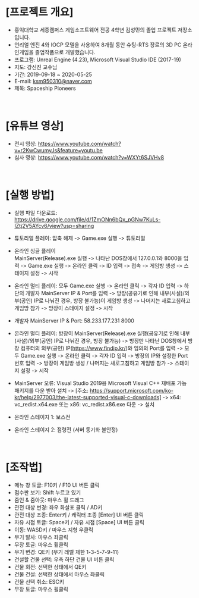 ﻿# [프로젝트 개요]
- 홍익대학교 세종캠퍼스 게임소프트웨어 전공 4학년 김성민의 졸업 프로젝트 저장소입니다. <br>
- 언리얼 엔진 4와 IOCP 모델을 사용하여 8개월 동안 슈팅-RTS 장르의 3D PC 온라인게임을 졸업작품으로 개발했습니다. <br>
- 프로그램: Unreal Engine (4.23), Microsoft Visual Studio IDE (2017-19) <br>
- 지도: 강신진 교수님 <br>
- 기간: 2019-09-18 ~ 2020-05-25 <br>
- E-mail: ksm950310@naver.com <br>
- 제목: Spaceship Pioneers <br>
<br>

# [유튜브 영상]
- 전시 영상: https://www.youtube.com/watch?v=r2KwCwumyJs&feature=youtu.be <br>
- 심사 영상: https://www.youtube.com/watch?v=WXYt6SJVHv8 <br>
<br>

# [실행 방법]
- 실행 파일 다운로드: https://drive.google.com/file/d/1ZmONn6bQx_pGNw7KuLs-IZtj2V5AYcv6/view?usp=sharing <br>
- 튜토리얼 플레이: 압축 해제 -> Game.exe 실행 -> 튜토리얼 <br>
- 온라인 싱글 플레이 <br>
MainServer(Release).exe 실행 -> 나타난 DOS창에서 127.0.0.1와 8000을 입력 -> Game.exe 실행 -> 온라인 클릭 -> ID 입력 -> 접속 -> 게임방 생성 -> 스테이지 설정 -> 시작 <br>
- 온라인 멀티 플레이: 모두 Game.exe 실행 -> 온라인 클릭 -> 각자 ID 입력 -> 하단의 개발자 MainServer IP & Port를 입력 -> 방장(공유기로 인해 내부(사설)/외부(공인) IP로 나눠진 경우, 방장 불가능)이 게임방 생성 -> 나머지는 새로고침하고 게임방 참가 -> 방장이 스테이지 설정 -> 시작 <br>
- 개발자 MainServer IP & Port: 58.233.177.231 8000 <br>


- 온라인 멀티 플레이: 방장이 MainServer(Release).exe 실행(공유기로 인해 내부(사설)/외부(공인) IP로 나눠진 경우, 방장 불가능) -> 방장만 나타난 DOS창에서 방장 컴퓨터의 외부(공인) IP(https://www.findip.kr/)와 임의의 Port를 입력 -> 모두 Game.exe 실행 -> 온라인 클릭 -> 각자 ID 입력 -> 방장의 IP와 설정한 Port 번호 입력 -> 방장이 게임방 생성 / 나머지는 새로고침하고 게임방 참가 -> 스테이지 설정 -> 시작 <br>

- MainServer 오류: Visual Studio 2019용 Microsoft Visual C++ 재배포 가능 패키지를 다운 받아 설치 -> [주소: https://support.microsoft.com/ko-kr/help/2977003/the-latest-supported-visual-c-downloads] -> x64: vc_redist.x64.exe 또는 x86: vc_redist.x86.exe 다운 -> 설치 <br>
- 온라인 스테이지 1: 보스전 <br>
- 온라인 스테이지 2: 점령전 (서버 동기화 불안정) <br>
<br>

# [조작법]
- 메뉴 창 토글: F10키 / F10 UI 버튼 클릭 <br>
- 점수판 보기: Shift 누르고 있기 <br>
- 줌인 & 줌아웃: 마우스 휠 드래그 <br>
- 관전 대상 변경: 좌우 화살표 클릭 / AD키 <br>
- 관전 대상 조종: Enter키 / 캐릭터 조종 [Enter] UI 버튼 클릭 <br>
- 자유 시점 토글: Space키 / 자유 시점 [Space] UI 버튼 클릭 <br>
- 이동: WASD키 / 마우스 지형 우클릭 <br>
- 무기 발사: 마우스 좌클릭 <br>
- 무장 토글: 마우스 휠클릭 <br>
- 무기 변경: QE키 (무기 레벨 제한 1-3-5-7-9-11) <br>
- 건설할 건물 선택: 우측 하단 건물 UI 버튼 클릭 <br>
- 건물 회전: 선택한 상태에서 QE키 <br>
- 건물 건설: 선택한 상태에서 마우스 좌클릭 <br>
- 건물 선택 취소: ESC키 <br>
- 무장 토글: 마우스 휠클릭 <br>
<br>
